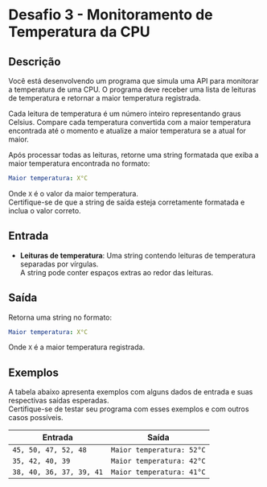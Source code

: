# Desafio 3 - Monitoramento de Temperatura da CPU

## Descrição

Você está desenvolvendo um programa que simula uma API para monitorar a temperatura de uma CPU. O programa deve receber uma lista de leituras de temperatura e retornar a maior temperatura registrada.

Cada leitura de temperatura é um número inteiro representando graus Celsius. Compare cada temperatura convertida com a maior temperatura encontrada até o momento e atualize a maior temperatura se a atual for maior.

Após processar todas as leituras, retorne uma string formatada que exiba a maior temperatura encontrada no formato:

```yaml
Maior temperatura: X°C
```

Onde `X` é o valor da maior temperatura.  
Certifique-se de que a string de saída esteja corretamente formatada e inclua o valor correto.

## Entrada

- **Leituras de temperatura**: Uma string contendo leituras de temperatura separadas por vírgulas.  
    A string pode conter espaços extras ao redor das leituras.

## Saída

Retorna uma string no formato:

```yaml
Maior temperatura: X°C
```

Onde `X` é a maior temperatura registrada.

## Exemplos

A tabela abaixo apresenta exemplos com alguns dados de entrada e suas respectivas saídas esperadas.  
Certifique-se de testar seu programa com esses exemplos e com outros casos possíveis.

| Entrada                | Saída                     |
|------------------------|---------------------------|
| `45, 50, 47, 52, 48`  | `Maior temperatura: 52°C` |
| `35, 42, 40, 39`       | `Maior temperatura: 42°C` |
| `38, 40, 36, 37, 39, 41` | `Maior temperatura: 41°C` |